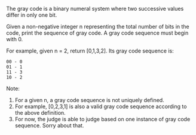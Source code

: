The gray code is a binary numeral system where two successive values differ in only one bit.

Given a non-negative integer n representing the total number of bits in the code, print the sequence of gray code. A gray code sequence must begin with 0.

For example, given n = 2, return [0,1,3,2]. Its gray code sequence is:
```
00 - 0
01 - 1
11 - 3
10 - 2
```
Note:
1. For a given n, a gray code sequence is not uniquely defined.
2. For example, [0,2,3,1] is also a valid gray code sequence according to the above definition.
3. For now, the judge is able to judge based on one instance of gray code sequence. Sorry about that.